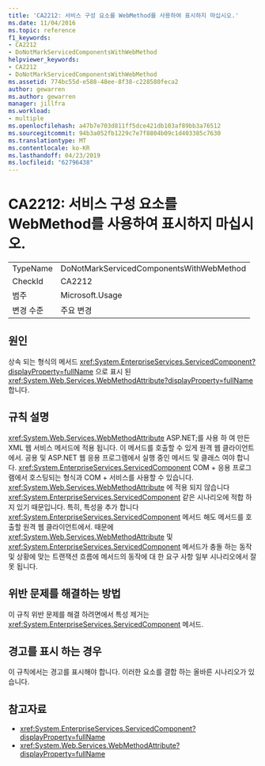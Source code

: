 ```yaml
---
title: 'CA2212: 서비스 구성 요소를 WebMethod를 사용하여 표시하지 마십시오.'
ms.date: 11/04/2016
ms.topic: reference
f1_keywords:
- CA2212
- DoNotMarkServicedComponentsWithWebMethod
helpviewer_keywords:
- CA2212
- DoNotMarkServicedComponentsWithWebMethod
ms.assetid: 774bc55d-e588-48ee-8f38-c228580feca2
author: gewarren
ms.author: gewarren
manager: jillfra
ms.workload:
- multiple
ms.openlocfilehash: a47b7e703d811ff5dce421db103af89bb3a76512
ms.sourcegitcommit: 94b3a052fb1229c7e7f8804b09c1d403385c7630
ms.translationtype: MT
ms.contentlocale: ko-KR
ms.lasthandoff: 04/23/2019
ms.locfileid: "62796438"
---
```

# <a name="ca2212-do-not-mark-serviced-components-with-webmethod"></a>CA2212: 서비스 구성 요소를 WebMethod를 사용하여 표시하지 마십시오.

|||
|-|-|
|TypeName|DoNotMarkServicedComponentsWithWebMethod|
|CheckId|CA2212|
|범주|Microsoft.Usage|
|변경 수준|주요 변경|

## <a name="cause"></a>원인

상속 되는 형식의 메서드 <xref:System.EnterpriseServices.ServicedComponent?displayProperty=fullName> 으로 표시 된 <xref:System.Web.Services.WebMethodAttribute?displayProperty=fullName>합니다.

## <a name="rule-description"></a>규칙 설명

<xref:System.Web.Services.WebMethodAttribute> ASP.NET;를 사용 하 여 만든 XML 웹 서비스 메서드에 적용 됩니다. 이 메서드를 호출할 수 있게 원격 웹 클라이언트에서. 공용 및 ASP.NET 웹 응용 프로그램에서 실행 중인 메서드 및 클래스 여야 합니다. <xref:System.EnterpriseServices.ServicedComponent> COM + 응용 프로그램에서 호스팅되는 형식과 COM + 서비스를 사용할 수 있습니다. <xref:System.Web.Services.WebMethodAttribute> 에 적용 되지 않습니다 <xref:System.EnterpriseServices.ServicedComponent> 같은 시나리오에 적합 하지 있기 때문입니다. 특히, 특성을 추가 합니다 <xref:System.EnterpriseServices.ServicedComponent> 메서드 해도 메서드를 호출할 원격 웹 클라이언트에서. 때문에 <xref:System.Web.Services.WebMethodAttribute> 및 <xref:System.EnterpriseServices.ServicedComponent> 메서드가 충돌 하는 동작 및 상황에 맞는 트랜잭션 흐름에 메서드의 동작에 대 한 요구 사항 일부 시나리오에서 잘못 됩니다.

## <a name="how-to-fix-violations"></a>위반 문제를 해결하는 방법

이 규칙 위반 문제를 해결 하려면에서 특성 제거는 <xref:System.EnterpriseServices.ServicedComponent> 메서드.

## <a name="when-to-suppress-warnings"></a>경고를 표시 하는 경우

이 규칙에서는 경고를 표시해야 합니다. 이러한 요소를 결합 하는 올바른 시나리오가 있습니다.

## <a name="see-also"></a>참고자료

- <xref:System.EnterpriseServices.ServicedComponent?displayProperty=fullName>
- <xref:System.Web.Services.WebMethodAttribute?displayProperty=fullName>